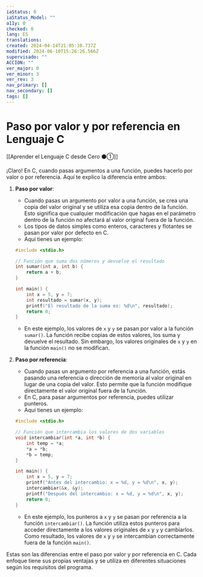 ```yaml
---
iaStatus: 0
iaStatus_Model: ""
a11y: 0
checked: 0
lang: ES
translations: 
created: 2024-04-14T21:05:10.737Z
modified: 2024-06-10T15:26:26.566Z
supervisado: ""
ACCION: ""
ver_major: 0
ver_minor: 3
ver_rev: 3
nav_primary: []
nav_secondary: []
tags: []
---
```

# Paso por valor y por referencia en Lenguaje C

[[Aprender el Lenguaje C desde Cero ⚫①]]

¡Claro! En C, cuando pasas argumentos a una función, puedes hacerlo por valor o por referencia. Aquí te explico la diferencia entre ambos:

1. **Paso por valor**:
   - Cuando pasas un argumento por valor a una función, se crea una copia del valor original y se utiliza esa copia dentro de la función. Esto significa que cualquier modificación que hagas en el parámetro dentro de la función no afectará al valor original fuera de la función.
   - Los tipos de datos simples como enteros, caracteres y flotantes se pasan por valor por defecto en C.
   - Aquí tienes un ejemplo:

    ```c
    #include <stdio.h>

    // Función que suma dos números y devuelve el resultado
    int sumar(int a, int b) {
        return a + b;
    }

    int main() {
        int x = 5, y = 7;
        int resultado = sumar(x, y);
        printf("El resultado de la suma es: %d\n", resultado);
        return 0;
    }
    ```

   - En este ejemplo, los valores de `x` y `y` se pasan por valor a la función `sumar()`. La función recibe copias de estos valores, los suma y devuelve el resultado. Sin embargo, los valores originales de `x` y `y` en la función `main()` no se modifican.

2. **Paso por referencia**:
   - Cuando pasas un argumento por referencia a una función, estás pasando una referencia o dirección de memoria al valor original en lugar de una copia del valor. Esto permite que la función modifique directamente el valor original fuera de la función.
   - En C, para pasar argumentos por referencia, puedes utilizar punteros.
   - Aquí tienes un ejemplo:

    ```c
    #include <stdio.h>

    // Función que intercambia los valores de dos variables
    void intercambiar(int *a, int *b) {
        int temp = *a;
        *a = *b;
        *b = temp;
    }

    int main() {
        int x = 5, y = 7;
        printf("Antes del intercambio: x = %d, y = %d\n", x, y);
        intercambiar(&x, &y);
        printf("Después del intercambio: x = %d, y = %d\n", x, y);
        return 0;
    }
    ```

   - En este ejemplo, los punteros a `x` y `y` se pasan por referencia a la función `intercambiar()`. La función utiliza estos punteros para acceder directamente a los valores originales de `x` y `y` y cambiarlos. Como resultado, los valores de `x` y `y` se intercambian correctamente fuera de la función `main()`.

Estas son las diferencias entre el paso por valor y por referencia en C. Cada enfoque tiene sus propias ventajas y se utiliza en diferentes situaciones según los requisitos del programa.